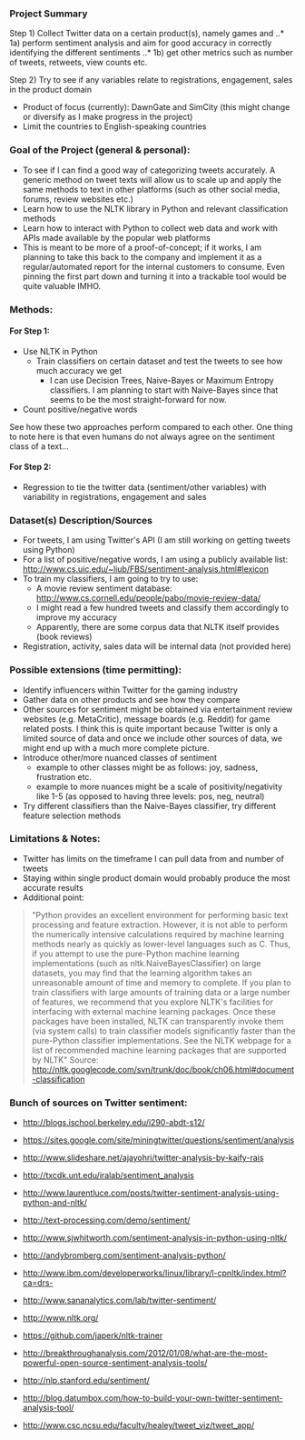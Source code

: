 ### Project Summary

Step 1) Collect Twitter data on a certain product(s), namely games and
..* 1a) perform sentiment analysis and aim for good accuracy in correctly identifying the different sentiments
..* 1b) get other metrics such as number of tweets, retweets, view counts etc.

Step 2) Try to see if any variables relate to registrations, engagement, sales in the product domain

- Product of focus (currently): DawnGate and SimCity (this might change or diversify as I make progress in the project)
- Limit the countries to English-speaking countries


### Goal of the Project (general & personal):

- To see if I can find a good way of categorizing tweets accurately. A generic method on tweet texts will allow us to scale up and apply the same methods to text in other platforms (such as other social media, forums, review websites etc.)
- Learn how to use the NLTK library in Python and relevant classification methods
- Learn how to interact with Python to collect web data and work with APIs made available by the popular web platforms
- This is meant to be more of a proof-of-concept; if it works, I am planning to take this back to the company and implement it as a regular/automated report for the internal customers to consume. Even pinning the first part down and turning it into a trackable tool would be quite valuable IMHO. 


### Methods:

#### For Step 1:
- Use NLTK in Python 
	- Train classifiers on certain dataset and test the tweets to see how much accuracy we get
		- I can use Decision Trees, Naive-Bayes or Maximum Entropy classifiers. I am planning to start with Naive-Bayes since that seems to be the most straight-forward for now.
- Count positive/negative words

See how these two approaches perform compared to each other. One thing to note here is that even humans do not always agree on the sentiment class of a text... 

#### For Step 2:
- Regression to tie the twitter data (sentiment/other variables) with variability in registrations, engagement and sales 

### Dataset(s) Description/Sources

- For tweets, I am using Twitter's API (I am still working on getting tweets using Python)
- For a list of positive/negative words, I am using a publicly available list: http://www.cs.uic.edu/~liub/FBS/sentiment-analysis.html#lexicon
- To train my classifiers, I am going to try to use:
	- A movie review sentiment database: http://www.cs.cornell.edu/people/pabo/movie-review-data/
	- I might read a few hundred tweets and classify them accordingly to improve my accuracy
	- Apparently, there are some corpus data that NLTK itself provides (book reviews)
- Registration, activity, sales data will be internal data (not provided here)

### Possible extensions (time permitting):
- Identify influencers within Twitter for the gaming industry
- Gather data on other products and see how they compare
- Other sources for sentiment might be obtained via entertainment review websites (e.g. MetaCritic), message boards (e.g. Reddit) for game related posts. I think this is quite important because Twitter is only a limited source of data and once we include other sources of data, we might end up with a much more complete picture.
- Introduce other/more nuanced classes of sentiment 
	- example to other classes might be as follows: joy, sadness, frustration etc.
	- example to more nuances might be a scale of positivity/negativity like 1-5 (as opposed to having three levels: pos, neg, neutral)
- Try different classifiers than the Naive-Bayes classifier, try different feature selection methods

### Limitations & Notes:
- Twitter has limits on the timeframe I can pull data from and number of tweets
- Staying within single product domain would probably produce the most accurate results
- Additional point: 
> "Python provides an excellent environment for performing basic text processing and feature extraction. However, it is not able to perform the numerically intensive calculations required by machine learning methods nearly as quickly as lower-level languages such as C. Thus, if you attempt to use the pure-Python machine learning implementations (such as nltk.NaiveBayesClassifier) on large datasets, you may find that the learning algorithm takes an unreasonable amount of time and memory to complete.                                                                                                                                                                             If you plan to train classifiers with large amounts of training data or a large number of features, we recommend that you explore NLTK's facilities for interfacing with external machine learning packages. Once these packages have been installed, NLTK can transparently invoke them (via system calls) to train classifier models significantly faster than the pure-Python classifier implementations. See the NLTK webpage for a list of recommended machine learning packages that are supported by NLTK"
> Source: http://nltk.googlecode.com/svn/trunk/doc/book/ch06.html#document-classification


### Bunch of sources on Twitter sentiment:

- http://blogs.ischool.berkeley.edu/i290-abdt-s12/
- https://sites.google.com/site/miningtwitter/questions/sentiment/analysis
- http://www.slideshare.net/ajayohri/twitter-analysis-by-kaify-rais
- http://txcdk.unt.edu/iralab/sentiment_analysis
- http://www.laurentluce.com/posts/twitter-sentiment-analysis-using-python-and-nltk/


- http://text-processing.com/demo/sentiment/
- http://www.sjwhitworth.com/sentiment-analysis-in-python-using-nltk/
- http://andybromberg.com/sentiment-analysis-python/
- http://www.ibm.com/developerworks/linux/library/l-cpnltk/index.html?ca=drs-
- http://www.sananalytics.com/lab/twitter-sentiment/
- http://www.nltk.org/

- https://github.com/japerk/nltk-trainer
- http://breakthroughanalysis.com/2012/01/08/what-are-the-most-powerful-open-source-sentiment-analysis-tools/
- http://nlp.stanford.edu/sentiment/
- http://blog.datumbox.com/how-to-build-your-own-twitter-sentiment-analysis-tool/
- http://www.csc.ncsu.edu/faculty/healey/tweet_viz/tweet_app/